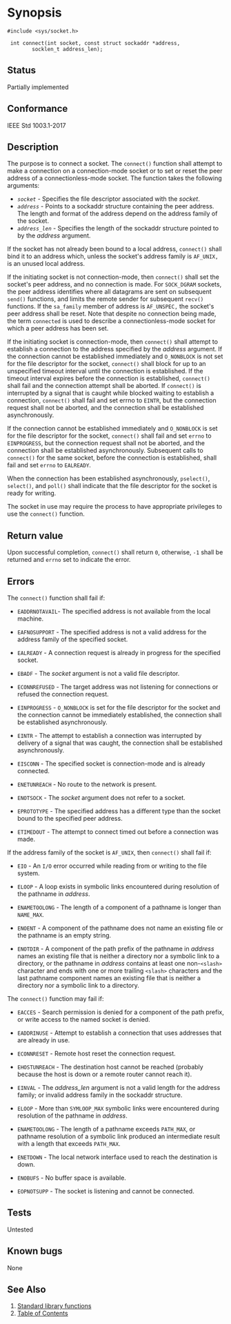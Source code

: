 # Synopsis 
`#include <sys/socket.h>`</br>

` int connect(int socket, const struct sockaddr *address,`</br>
`        socklen_t address_len);`</br>

## Status

Partially implemented

## Conformance

IEEE Std 1003.1-2017

## Description


The purpose is to connect a socket. The `connect()` function shall attempt to make a connection on a connection-mode socket or to set or reset the peer address
of a connectionless-mode socket. The function takes the following arguments:

* _`socket`_ - Specifies the file descriptor associated with the _socket_.
* _`address`_ - Points to a sockaddr structure containing the peer address. The length and format of the address depend on the address
family of the socket.
* _`address_len`_ - Specifies the length of the sockaddr structure pointed to by the _address_ argument.

If the socket has not already been bound to a local address, `connect()` shall bind it to an address which, unless the
socket's address family is `AF_UNIX,` is an unused local address.

If the initiating socket is not connection-mode, then `connect()` shall set the socket's peer address, and no connection is
made. For `SOCK_DGRAM` sockets, the peer address identifies where all datagrams are sent on subsequent `send()` functions, and limits the remote sender for subsequent `recv()` functions. If the `sa_family` member of address is `AF_UNSPEC,` the socket's
peer address shall be reset. Note that despite no connection being made, the term `connected` is used to describe a
connectionless-mode socket for which a peer address has been set.

If the initiating socket is connection-mode, then `connect()` shall attempt to establish a connection to the address
specified by the _address_ argument. If the connection cannot be established immediately and `O_NONBLOCK` is not set for the
file descriptor for the socket, `connect()` shall block for up to an unspecified timeout interval until the connection is
established. If the timeout interval expires before the connection is established, `connect()` shall fail and the connection
attempt shall be aborted. If `connect()` is interrupted by a signal that is caught while blocked waiting to establish a
connection, `connect()` shall fail and set errno to `EINTR`, but the connection request shall not be aborted, and the
connection shall be established asynchronously.

If the connection cannot be established immediately and `O_NONBLOCK` is set for the file descriptor for the socket,
`connect()` shall fail and set `errno` to `EINPROGRESS`, but the connection request shall not be aborted, and the
connection shall be established asynchronously. Subsequent calls to `connect()` for the same socket, before the connection is
established, shall fail and set `errno` to `EALREADY`.

When the connection has been established asynchronously, `pselect()`, `select()`, and `poll()` shall indicate that the file
descriptor for the socket is ready for writing.

The socket in use may require the process to have appropriate privileges to use the `connect()` function.


## Return value

Upon successful completion, `connect()` shall return `0`, otherwise, `-1` shall be returned and `errno` set to indicate the error.

## Errors


The `connect()` function shall fail if:

* `EADDRNOTAVAIL`- The specified address is not available from the local machine.

* `EAFNOSUPPORT` - The specified address is not a valid address for the address family of the specified socket.

 * `EALREADY` - A connection request is already in progress for the specified socket.

 * `EBADF` - The _socket_ argument is not a valid file descriptor.

 * `ECONNREFUSED` - The target address was not listening for connections or refused the connection request.

 * `EINPROGRESS` - `O_NONBLOCK` is set for the file descriptor for the socket and the connection cannot be immediately established, the connection
shall be established asynchronously.

 * `EINTR` - The attempt to establish a connection was interrupted by delivery of a signal that was caught, the connection shall be
established asynchronously.

 * `EISCONN` - The specified socket is connection-mode and is already connected.

 * `ENETUNREACH` - No route to the network is present.

 * `ENOTSOCK` - The _socket_ argument does not refer to a socket.

 * `EPROTOTYPE` - The specified address has a different type than the socket bound to the specified peer address.

 * `ETIMEDOUT` - The attempt to connect timed out before a connection was made.

If the address family of the socket is `AF_UNIX`, then `connect()` shall fail if:

 * `EIO` - An `I/O` error occurred while reading from or writing to the file system.

 * `ELOOP` - A loop exists in symbolic links encountered during resolution of the pathname in _address_.

 * `ENAMETOOLONG` - The length of a component of a pathname is longer than `NAME_MAX`.

 * `ENOENT` - A component of the pathname does not name an existing file or the pathname is an empty string.

 * `ENOTDIR` - A component of the path prefix of the pathname in _address_ names an existing file that is neither a directory nor a
symbolic link to a directory, or the pathname in _address_ contains at least one non-`<slash>` character and ends with
one or more trailing `<slash>` characters and the last pathname component names an existing file that is neither a directory
nor a symbolic link to a directory.

The `connect()` function may fail if:


 * `EACCES` - Search permission is denied for a component of the path prefix, or write access to the named socket is denied.

 * `EADDRINUSE` - Attempt to establish a connection that uses addresses that are already in use.

 * `ECONNRESET` - Remote host reset the connection request.

 * `EHOSTUNREACH` - The destination host cannot be reached (probably because the host is down or a remote router cannot reach it).

 * `EINVAL` - The _address_len_ argument is not a valid length for the address family; or invalid address family in the sockaddr
structure.

 * `ELOOP` - More than `SYMLOOP_MAX` symbolic links were encountered during resolution of the pathname in _address_.

 * `ENAMETOOLONG` - The length of a pathname exceeds `PATH_MAX`, or pathname resolution of a symbolic link produced an intermediate result with a
length that exceeds `PATH_MAX`.

 * `ENETDOWN` - The local network interface used to reach the destination is down.

 * `ENOBUFS` - No buffer space is available.

 * `EOPNOTSUPP` - The socket is listening and cannot be connected.





## Tests

Untested

## Known bugs

None

## See Also 
1. [Standard library functions](../README.md)
2. [Table of Contents](../../../README.md)

